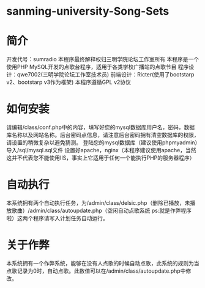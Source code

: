 sanming-university-Song-Sets
============================
简介
============================
开发代号：sumradio
本程序最终解释权归三明学院论坛工作室所有
本程序是一个使用PHP MySQL开发的点歌台程序，适用于各类学校广播站的点歌节目
程序设计：qwe7002(三明学院论坛工作室技术员)
前端设计：Ricter(使用了bootstarp v2、bootstarp v3作为框架)
本程序遵循GPL v2协议

如何安装
============================
请编辑/class/conf.php中的内容，填写好您的mysql数据库用户名，密码，数据库名称以及网站名称。后台密码点信息，请注意后台密码拥有清空数据库的权限，请设置的稍微复杂以避免猜测。
登陆您的mysql数据库（建议使用phpmyadmin）导入/sql/mysql.sql文件
设置好apache，nginx（本程序建议使用apache，当然这并不代表您不能使用IIS，事实上它适用于任何一个能执行PHP的服务器程序）

自动执行
============================
本系统拥有两个自动执行任务，为/admin/class/delsic.php（删除已播放，未播放歌曲）/admin/class/autoupdate.php（空闲自动点歌系统 ps:就是作弊程序啦）这两个程序请写入计划任务自动运行。

关于作弊
============================
本系统拥有一个作弊系统，能够在没有人点歌的时候自动点歌，此系统的规则为当点歌记录为0时，自动点歌。此数值可以在/admin/class/autoupdate.php中修改。
